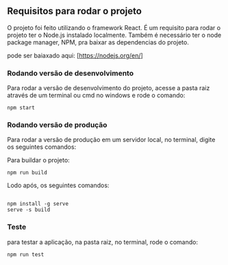 ## Requisitos para rodar o projeto

O projeto foi feito utilizando o framework React.
É um requisito para rodar o projeto ter o Node.js instalado localmente.
Também é necessário ter o node package manager, NPM, pra baixar as dependencias do projeto.

pode ser baiaxado aqui: [https://nodejs.org/en/]

### Rodando versão de desenvolvimento

Para rodar a versão de desenvolvimento do projeto, acesse a pasta raiz através de um terminal ou cmd no windows e rode o comando:

<code>npm start</code>

### Rodando versão de produção

Para rodar a versão de produção em um servidor local, no terminal, digite os seguintes comandos:

Para buildar o projeto:

<code>npm run build</code>

Lodo após, os seguintes comandos:

<code>
npm install -g serve
serve -s build
</code>

### Teste

para testar a aplicação, na pasta raiz, no terminal, rode o comando:

<code>npm run test</code>
